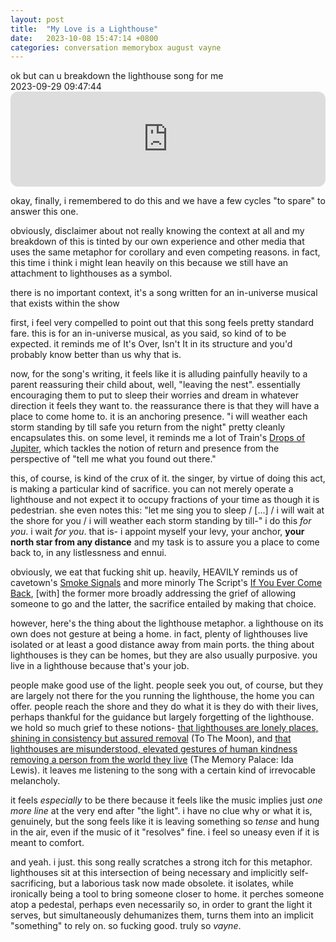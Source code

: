 ```yaml
---
layout: post
title:  "My Love is a Lighthouse"
date:   2023-10-08 15:47:14 +0800
categories: conversation memorybox august vayne
---
```

<div class='speaking_august quote'>ok but can u breakdown the lighthouse song for me</div><time class="inlineTime">2023-09-29 09:47:44</time>

<iframe style="border-radius:12px" src="https://open.spotify.com/embed/track/0nqrVlkPbsRi5gnwNdUPu9?utm_source=generator" width="100%" height="152" frameBorder="0" allowfullscreen="" allow="autoplay; clipboard-write; encrypted-media; fullscreen; picture-in-picture" loading="lazy"></iframe>

okay, finally, i remembered to do this and we have a few cycles "to spare" to answer this one.

obviously, disclaimer about not really knowing the context at all and my breakdown of this is tinted by our own experience and other media that uses the same metaphor for corollary and even competing reasons. in fact, this time i think i might lean heavily on this because we still have an attachment to lighthouses as a symbol.

<div class='speaking_august'>there is no important context, it's a song written for an in-universe musical that exists within the show</div>

first, i feel very compelled to point out that this song feels pretty standard fare. this is for an in-universe musical, as you said, so kind of to be expected. it reminds me of It's Over, Isn't It in its structure and you'd probably know better than us why that is.

now, for the song's writing, it feels like it is alluding painfully heavily to a parent reassuring their child about, well, "leaving the nest". essentially encouraging them to put to sleep their worries and dream in whatever direction it feels they want to. the reassurance there is that they will have a place to come home to. it is an anchoring presence. "i will weather each storm standing by till safe you return from the night" pretty cleanly encapsulates this. on some level, it reminds me a lot of Train's <a href="https://open.spotify.com/track/2hKdd3qO7cWr2Jo0Bcs0MA" class="spotify">Drops of Jupiter</a>, which tackles the notion of return and presence from the perspective of "tell me what you found out there."

this, of course, is kind of the crux of it. the singer, by virtue of doing this act, is making a particular kind of sacrifice. you can not merely operate a lighthouse and not expect it to occupy fractions of your time as though it is pedestrian. she even notes this: "let me sing you to sleep / [...] / i will wait at the shore for you / i will weather each storm standing by till-" i do this *for you*. i wait *for you*. that is- i appoint myself your levy, your anchor, **your north star from any distance** and my task is to assure you a place to come back to, in any listlessness and ennui.

obviously, we eat that fucking shit up. heavily, HEAVILY reminds us of cavetown's <a href="https://open.spotify.com/track/07c66SO9kYqa5GSmvLsQZy" class="spotify">Smoke Signals</a> and more minorly The Script's <a href="https://open.spotify.com/track/6Vg3QC5UcpdAcGXgUqkjIX" class="spotify">If You Ever Come Back</a>, [with] the former more broadly addressing the grief of allowing someone to go and the latter, the sacrifice entailed by making that choice.

however, here's the thing about the lighthouse metaphor. a lighthouse on its own does not gesture at being a home. in fact, plenty of lighthouses live isolated or at least a good distance away from main ports. the thing about lighthouses is they can be homes, but they are also usually purposive. you live in a lighthouse because that's your job.

people make good use of the light. people seek you out, of course, but they are largely not there for the you running the lighthouse, the home you can offer. people reach the shore and they do what it is they do with their lives, perhaps thankful for the guidance but largely forgetting of the lighthouse. we hold so much grief to these notions- <a href="https://en.wikiquote.org/wiki/To_the_Moon#Act_3" class="rentry">that lighthouses are lonely places, shining in consistency but assured removal</a> (To The Moon), and <a href="https://thememorypalace.us/ida-lewis/" class=gumroad>that lighthouses are misunderstood, elevated gestures of human kindness removing a person from the world they live</a> (The Memory Palace: Ida Lewis). it leaves me listening to the song with a certain kind of irrevocable melancholy.

it feels *especially* to be there because it feels like the music implies just *one more line* at the very end after "the light". i have no clue why or what it is, genuinely, but the song feels like it is leaving something so *tense* and hung in the air, even if the music of it "resolves" fine. i feel so uneasy even if it is meant to comfort.

and yeah. i just. this song really scratches a strong itch for this metaphor. lighthouses sit at this intersection of being necessary and implicitly self-sacrificing, but a laborious task now made obsolete. it isolates, while ironically being a tool to bring someone closer to home. it perches someone atop a pedestal, perhaps even necessarily so, in order to grant the light it serves, but simultaneously dehumanizes them, turns them into an implicit "something" to rely on. so fucking good. truly so *vayne*. 

